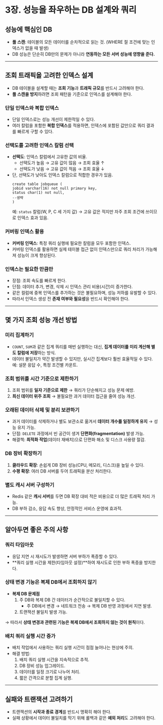 # 3장. 성능을 좌우하는 DB 설계와 쿼리

## 성능에 핵심인 DB
- **풀 스캔**: 테이블의 모든 데이터를 순차적으로 읽는 것. (WHERE 절 조건에 맞는 인덱스가 없을 때 발생)
- DB 성능은 단순히 DB만의 문제가 아니라 **연동하는 모든 서버 성능에 영향을 준다.**

---

## 조회 트래픽을 고려한 인덱스 설계
- DB 테이블을 설계할 때는 **조회 기능**과 **트래픽 규모**를 반드시 고려해야 한다.
- **풀 스캔을 방지**하려면 조회 패턴을 기준으로 인덱스를 설계해야 한다.

### 단일 인덱스와 복합 인덱스
- 단일 인덱스로는 성능 개선이 제한적일 수 있다.
- 여러 칼럼을 포함한 **복합 인덱스**를 적용하면, 인덱스에 포함된 값만으로 쿼리 결과를 빠르게 구할 수 있다.

### 선택도를 고려한 인덱스 칼럼 선택
- **선택도**: 인덱스 칼럼에서 고유한 값의 비율.
    - 선택도가 높음 → 고유 값이 많음 → 조회 효율 ↑
    - 선택도가 낮음 → 고유 값이 적음 → 조회 효율 ↓
- 단, 선택도가 낮아도 인덱스 칼럼으로 적합한 경우가 있음.  
     ``` 
  create table jobqueue (
  jobid varchar(16) not null primary key,
  status char(1) not null,
  --생략
  )
    ```
  예: `status` 칼럼(W, P, C 세 가지 값) → 고유 값은 적지만 자주 조회 조건에 쓰이므로 인덱스 효과 있음.

### 커버링 인덱스 활용
- **커버링 인덱스**: 특정 쿼리 실행에 필요한 칼럼을 모두 포함한 인덱스.
- 커버링 인덱스를 활용하면 실제 테이블 접근 없이 인덱스만으로 쿼리 처리가 가능해져 성능이 크게 향상된다.

### 인덱스는 필요한 만큼만
- 장점: 조회 속도를 빠르게 한다.
- 단점: 데이터 추가, 변경, 삭제 시 인덱스 관리 비용(시간)이 증가한다.
- 같은 컬럼에 중복 인덱스를 추가하는 것은 불필요하며, 성능 저하를 유발할 수 있다.
- 따라서 인덱스 생성 전 **존재 여부와 필요성**을 반드시 확인해야 한다.

---

## 몇 가지 조회 성능 개선 방법

### 미리 집계하기
- `COUNT`, `SUM`과 같은 집계 쿼리를 매번 실행하는 대신, **집계 데이터를 미리 계산해 별도 칼럼에 저장**하는 방식.
- 데이터 불일치가 약간 발생할 수 있지만, 실시간 집계보다 훨씬 효율적일 수 있다.  
  예: 설문 응답 수, 특정 조건별 카운트.

### 조회 범위를 시간 기준으로 제한하기
1. 조회 범위를 **일자 기준으로 제한** → 쿼리가 단순해지고 성능 문제 예방.
2. **최신 데이터 위주 조회** → 불필요한 과거 데이터 접근을 줄여 성능 개선.

### 오래된 데이터 삭제 및 분리 보관하기
- 과거 데이터를 삭제하거나 별도 보관소로 옮겨서 **데이터 개수를 일정하게 유지** → 성능 유지 가능.
- 단점: `DELETE` 과정에서 빈 공간이 생겨 **단편화(fragmentation)** 발생 가능.
- 해결책: **최적화 작업**(데이터 재배치)으로 단편화 해소 및 디스크 사용량 절감.

### DB 장비 확장하기
1. **클라우드 확장**: 손쉽게 DB 장비 성능(CPU, 메모리, 디스크)을 높일 수 있다.
2. **수평 확장**: 여러 DB 서버를 두어 트래픽을 분산 처리한다.

### 별도 캐시 서버 구성하기
- Redis 같은 **캐시 서버**를 두면 DB 확장 대비 적은 비용으로 더 많은 트래픽 처리 가능.
- DB 부하 감소, 응답 속도 향상, 안정적인 서비스 운영에 효과적.

---

## 알아두면 좋은 주의 사항

### 쿼리 타임아웃
- 응답 지연 시 재시도가 발생하면 서버 부하가 폭증할 수 있다.
- **쿼리 실행 시간을 제한(타임아웃 설정)**하여 재시도로 인한 부하 폭증을 방지한다.

### 상태 변경 기능은 복제 DB에서 조회하지 않기
- **복제 DB 문제점**
    1. 주 DB와 복제 DB 간 데이터가 순간적으로 불일치할 수 있다.
        - 주 DB에서 변경 → 네트워크 전송 → 복제 DB 반영 과정에서 지연 발생.
    2. 트랜잭션 불일치 발생 가능.

→ 따라서 **상태 변경과 관련된 기능은 복제 DB에서 조회하지 않는 것이 원칙**이다.

### 배치 쿼리 실행 시간 증가
- 배치 작업에서 사용하는 쿼리 실행 시간이 점점 늘어나는 현상에 주의.
- 해결 방법:
    1. 배치 쿼리 실행 시간을 지속적으로 추적.
    2. DB 장비 성능 업그레이드.
    3. 데이터를 일정 크기로 나누어 처리.
    4. 짧은 간격으로 분할 집계 실행.

---

## 실패와 트랜잭션 고려하기
- 트랜잭션의 **시작과 종료 경계**를 반드시 명확히 해야 한다.
- 실패 상황에서 데이터 불일치를 막기 위해 롤백과 같은 **예외 처리**도 고려해야 한다.
